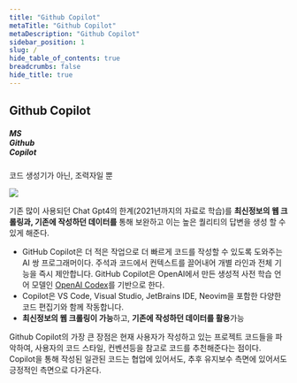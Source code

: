 ```yaml
---
title: "Github Copilot"
metaTitle: "Github Copilot"
metaDescription: "Github Copilot"
sidebar_position: 1
slug: /
hide_table_of_contents: true
breadcrumbs: false
hide_title: true
---
```


## Github Copilot

<div class="intro-visual">
      <div class="intro-text">
            <h5 class="intro-visual-header">MS<br/>Github<br/>Copilot</h5>
            <p>코드 생성기가 아닌, 조력자일 뿐</p>
      </div>
      <div className="intro-image">
            <img src={require('@site/static/img/main/copilot_logo.png').default} />
      </div>
</div>

기존 많이 사용되던 Chat Gpt4의 한계(2021년까지의 자료로 학습)를
**최신정보의 웹 크롤링과, 기존에 작성하던 데이터를** 통해 보완하고 이는 높은 퀄리티의 답변을 생성 할 수 있게 해준다.

- GitHub Copilot은 더 적은 작업으로 더 빠르게 코드를 작성할 수 있도록 도와주는 AI 쌍 프로그래머이다.
  주석과 코드에서 컨텍스트를 끌어내어 개별 라인과 전체 기능을 즉시 제안합니다.
  GitHub Copilot은 OpenAI에서 만든 생성적 사전 학습 언어 모델인
  [OpenAI Codex](https://openai.com/blog/openai-codex)를 기반으로 한다.
- Copilot은 VS Code, Visual Studio, JetBrains IDE, Neovim을 포함한 다양한 코드 편집기와 함께 작동합니다.
- **최신정보의 웹 크롤링이 가능**하고, **기존에 작성하던 데이터를 활용**가능

Github Copilot의 가장 큰 장점은 현재 사용자가 작성하고 있는 프로젝트 코드들을 파악하여, 사용자의 코드 스타일, 컨벤션등을 참고로 코드를 추천해준다는 점이다.
Copilot을 통해 작성된 일관된 코드는 협업에 있어서도, 추후 유지보수 측면에 있어서도 긍정적인 측면으로 다가온다.
